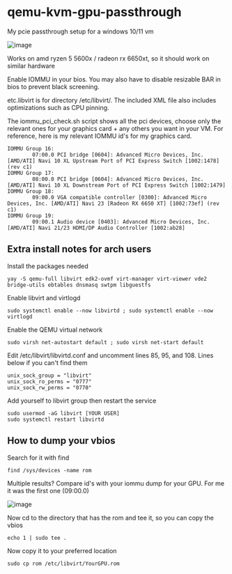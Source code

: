 # qemu-kvm-gpu-passthrough
My pcie passthrough setup for a windows 10/11 vm

![image](https://github.com/UTkbxRME7c9C/qemu-kvm-gpu-passthrough/assets/78610949/af2fcba8-7ea2-44b7-b27b-0d181983a9cd)

Works on amd ryzen 5 5600x / radeon rx 6650xt, so it should work on similar hardware

Enable IOMMU in your bios. You may also have to disable resizable BAR in bios to prevent black screening.

etc.libvirt is for directory /etc/libvirt/. The included XML file also includes optimizations such as CPU pinning.

The iommu_pci_check.sh script shows all the pci devices, choose only the relevant ones for your graphics card + any others you want in your VM. For reference, here is my relevant IOMMU id's for my graphics card.

```
IOMMU Group 16:
        07:00.0 PCI bridge [0604]: Advanced Micro Devices, Inc. [AMD/ATI] Navi 10 XL Upstream Port of PCI Express Switch [1002:1478] (rev c1)
IOMMU Group 17:
        08:00.0 PCI bridge [0604]: Advanced Micro Devices, Inc. [AMD/ATI] Navi 10 XL Downstream Port of PCI Express Switch [1002:1479]
IOMMU Group 18:
        09:00.0 VGA compatible controller [0300]: Advanced Micro Devices, Inc. [AMD/ATI] Navi 23 [Radeon RX 6650 XT] [1002:73ef] (rev c1)
IOMMU Group 19:
        09:00.1 Audio device [0403]: Advanced Micro Devices, Inc. [AMD/ATI] Navi 21/23 HDMI/DP Audio Controller [1002:ab28]
```

## Extra install notes for arch users

 Install the packages needed
 
 ```yay -S qemu-full libvirt edk2-ovmf virt-manager virt-viewer vde2 bridge-utils ebtables dnsmasq swtpm libguestfs```
 
 Enable libvirt and virtlogd
 
 ```sudo systemctl enable --now libvirtd ; sudo systemctl enable --now virtlogd```

Enable the QEMU virtual network 

 ```sudo virsh net-autostart default ; sudo virsh net-start default```
 
 Edit /etc/libvirt/libvirtd.conf and uncomment lines 85, 95, and 108. Lines below if you can't find them
 
 ```
 unix_sock_group = "libvirt"
 unix_sock_ro_perms = "0777"
 unix_sock_rw_perms = "0770"
 ```
 
 Add yourself to libvirt group then restart the service
 
 ```
 sudo usermod -aG libvirt [YOUR USER]
 sudo systemctl restart libvirtd
 ```

## How to dump your vbios
Search for it with find

```
find /sys/devices -name rom
```

Multiple results? Compare id's with your iommu dump for your GPU. For me it was the first one (09:00.0)

![image](https://user-images.githubusercontent.com/78610949/233873069-f7824437-438d-4177-bb7f-f96aaf65a8b6.png)

Now cd to the directory that has the rom and tee it, so you can copy the vbios

```echo 1 | sudo tee .```

Now copy it to your preferred location

```sudo cp rom /etc/libvirt/YourGPU.rom```


